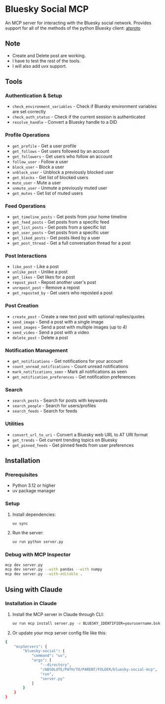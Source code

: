 # Bluesky Social MCP

An MCP server for interacting with the Bluesky social network.
Provides support for all of the methods of the python Bluesky client: [atproto](https://github.com/MarshalX/atproto)

## Note
- Create and Delete post are working.
- I have to test the rest of the tools.
- I will also add uvx support.

## Tools

### Authentication & Setup
- `check_environment_variables` - Check if Bluesky environment variables are set correctly
- `check_auth_status` - Check if the current session is authenticated
- `resolve_handle` - Convert a Bluesky handle to a DID

### Profile Operations
- `get_profile` - Get a user profile
- `get_follows` - Get users followed by an account
- `get_followers` - Get users who follow an account
- `follow_user` - Follow a user
- `block_user` - Block a user
- `unblock_user` - Unblock a previously blocked user
- `get_blocks` - Get list of blocked users
- `mute_user` - Mute a user
- `unmute_user` - Unmute a previously muted user
- `get_mutes` - Get list of muted users

### Feed Operations
- `get_timeline_posts` - Get posts from your home timeline
- `get_feed_posts` - Get posts from a specific feed
- `get_list_posts` - Get posts from a specific list
- `get_user_posts` - Get posts from a specific user
- `get_liked_posts` - Get posts liked by a user
- `get_post_thread` - Get a full conversation thread for a post

### Post Interactions
- `like_post` - Like a post
- `unlike_post` - Unlike a post
- `get_likes` - Get likes for a post
- `repost_post` - Repost another user's post
- `unrepost_post` - Remove a repost
- `get_reposted_by` - Get users who reposted a post

### Post Creation
- `create_post` - Create a new text post with optional replies/quotes
- `send_image` - Send a post with a single image
- `send_images` - Send a post with multiple images (up to 4)
- `send_video` - Send a post with a video
- `delete_post` - Delete a post

### Notification Management
- `get_notifications` - Get notifications for your account
- `count_unread_notifications` - Count unread notifications
- `mark_notifications_seen` - Mark all notifications as seen
- `get_notification_preferences` - Get notification preferences

### Search
- `search_posts` - Search for posts with keywords
- `search_people` - Search for users/profiles
- `search_feeds` - Search for feeds

### Utilities
- `convert_url_to_uri` - Convert a Bluesky web URL to AT URI format
- `get_trends` - Get current trending topics on Bluesky
- `get_pinned_feeds` - Get pinned feeds from user preferences

## Installation

### Prerequisites
- Python 3.12 or higher
- uv package manager

### Setup

1. Install dependencies:
   ```bash
   uv sync
   ```

2. Run the server:
   ```bash
   uv run python server.py
   ```

### Debug with MCP Inspector
```bash
mcp dev server.py
mcp dev server.py --with pandas --with numpy
mcp dev server.py --with-editable .
```

## Using with Claude

### Installation in Claude

1. Install the MCP server in Claude through CLI:
   ```bash
   uv run mcp install server.py -v BLUESKY_IDENTIFIER=yourusername.bsky.social -v BLUESKY_APP_PASSWORD=your-app-password
   ```

2. Or update your mcp server config file like this:
```bash
{
    "mcpServers": {
        "bluesky-social": {
            "command": "uv",
            "args": [
                "--directory",
                "/ABSOLUTE/PATH/TO/PARENT/FOLDER/bluesky-social-mcp",
                "run",
                "server.py"
            ]
        }
    }
}
```
